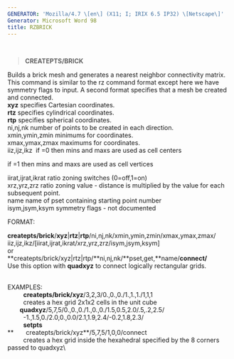 ```yaml
---
GENERATOR: 'Mozilla/4.7 \[en\] (X11; I; IRIX 6.5 IP32) \[Netscape\]'
Generator: Microsoft Word 98
title: RZBRICK
---
```


 

> **CREATEPTS/BRICK**

Builds a brick mesh and generates a nearest neighbor connectivity
matrix. This command is similar to the rz command format except here we
have symmetry flags to input. A second format specifies that a mesh be
created and connected.\
**xyz** specifies Cartesian coordinates.\
**rtz** specifies cylindrical coordinates.\
**rtp** specifies spherical coordinates.\
ni,nj,nk number of points to be created in each direction.\
xmin,ymin,zmin minimums for coordinates.\
xmax,ymax,zmax maximums for coordinates.\
iiz,ijz,ikz  if =0 then mins and maxs are used as cell centers

if =1 then mins and maxs are used as cell vertices

iirat,ijrat,ikrat ratio zoning switches (0=off,1=on)\
xrz,yrz,zrz ratio zoning value - distance is multiplied by the value for
each subsequent point.\
name name of pset containing starting point number\
isym,jsym,ksym symmetry flags - not documented

FORMAT:

**createpts/brick**/**xyz**|**rtz**|**rtp**/ni,nj,nk/xmin,ymin,zmin/xmax,ymax,zmax/\
iiz,ijz,ikz/\[iirat,ijrat,ikrat/xrz,yrz,zrz/isym,jsym,ksym\]\
or\
**createpts/brick/xyz|rtz|rtp/**ni,nj,nk/**pset,get,**name/**connect/**\
Use this option with **quadxyz** to connect logically rectangular grids.

\
EXAMPLES:\
         **createpts/brick/xyz**/3,2,3/0.,0.,0./1.,1.,1./1,1,1\
         creates a hex grid 2x1x2 cells in the unit cube\
       **quadxyz**/5,7,5/0.,0.,0./1.,0.,0./1.5,0.5,2.0/.5,.2,2.5/\
         -1.,1.5,0./2.0,0.,0.0/2.1,1.9,2.4/-0.2,1.8,2.3/\
         **setpts**\
**       createpts/brick/xyz**/5,7,5/1,0,0/connect\
         creates a hex grid inside the hexahedral specified by the 8
corners passed to quadxyz\
